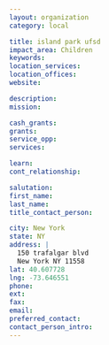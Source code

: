 ```yaml
---
layout: organization
category: local

title: island park ufsd
impact_area: Children
keywords: 
location_services: 
location_offices: 
website: 

description: 
mission: 

cash_grants: 
grants: 
service_opp: 
services: 

learn: 
cont_relationship: 

salutation: 
first_name: 
last_name: 
title_contact_person: 

city: New York
state: NY
address: |
  150 trafalgar blvd  
  New York NY 11558
lat: 40.607728
lng: -73.646551
phone: 
ext: 
fax: 
email: 
preferred_contact: 
contact_person_intro: 
---
```

